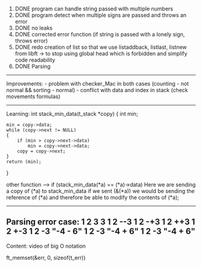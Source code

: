 1. DONE program can handle string passed with multiple numbers
2. DONE program detect when multiple signs are passed and throws an error
3. DONE no leaks 
4. DONE corrected error function (if string is passed with a lonely sign, throws error)
5. DONE redo creation of list so that we use listaddback, listlast, listnew from libft -> to stop using global head which is forbidden and simplify code readability
6. DONE Parsing
--------------------------------------------------------------
Improvements:
	- problem with checker_Mac in both cases (counting - not normal && sorting - normal)
	- conflict with data and index in stack (check movements formulas)

--------------------------------------------------------------

Learning:
int stack_min_data(t_stack *copy)
{
	int		min;

	min = copy->data;
	while (copy->next != NULL)
	{
		if (min > copy->next->data)
			min = copy->next->data;
		copy = copy->next;		
	}
	return (min);
}

other function --> if (stack_min_data(*a) == (*a)->data)
Here we are sending a copy of (*a) to stack_min_data
if we sent (&(*a)) we would be sending the reference of (*a) and therefore be able to modify the contents of (*a);

--------------------------------------------------------------
Parsing error case:
1 2 3 3
1 2 --3
1 2 -+3
1 2 ++3
1 2 +-3
1 2 -3 "-4 - 6"
1 2 -3 "-4 + 6"
1 2 -3 "-4 + 6"
--------------------------------------------------------------

Content:
	video of big O notation
	
ft_memset(&err, 0, sizeof(t_err))